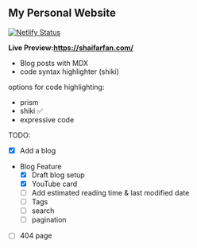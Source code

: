 ## My Personal Website

[![Netlify Status](https://api.netlify.com/api/v1/badges/f9b17dbc-599b-4bd3-9092-e34c8616da43/deploy-status)](https://app.netlify.com/sites/shaifarfan/deploys)

**Live Preview:https://shaifarfan.com/**

- Blog posts with MDX
- code syntax highlighter (shiki)

options for code highlighting:

- prism
- shiki ✅
- expressive code

TODO:

- [x] Add a blog
- Blog Feature
  - [x] Draft blog setup
  - [x] YouTube card
  - [ ] Add estimated reading time & last modified date
  - [ ] Tags
  - [ ] search
  - [ ] pagination
- [ ] 404 page
